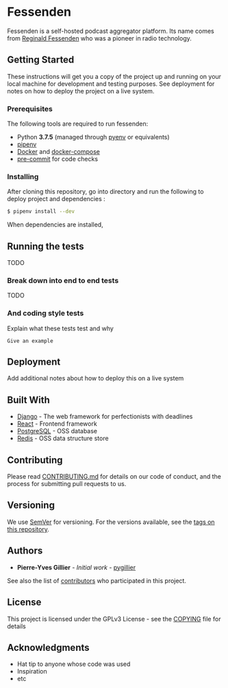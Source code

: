 # Fessenden

Fessenden is a self-hosted podcast aggregator platform. Its name comes from [Reginald Fessenden](https://en.wikipedia.org/wiki/Reginald_Fessenden) who was a pioneer in radio technology.

## Getting Started

These instructions will get you a copy of the project up and running on your local machine for development and testing purposes. See deployment for notes on how to deploy the project on a live system.

### Prerequisites

The following tools are required to run fessenden:

* Python **3.7.5** (managed through [pyenv](https://github.com/pyenv/pyenv) or equivalents)
* [pipenv](https://pypi.org/project/pipenv/)
* [Docker](https://docs.docker.com/get-docker/) and [docker-compose](https://docs.docker.com/compose/compose-file/)
* [pre-commit](https://pre-commit.com/) for code checks


### Installing

After cloning this repository, go into directory and run the following to deploy project and dependencies :

```bash
$ pipenv install --dev
```

When dependencies are installed,

## Running the tests

TODO

### Break down into end to end tests

TODO

### And coding style tests

Explain what these tests test and why

```
Give an example
```

## Deployment

Add additional notes about how to deploy this on a live system

## Built With

* [Django](https://www.djangoproject.com/) - The web framework for perfectionists with deadlines
* [React](https://reactjs.org/) - Frontend framework
* [PostgreSQL](https://www.postgresql.org) - OSS database
* [Redis](https://redis.io/) - OSS data structure store

## Contributing

Please read [CONTRIBUTING.md](CONTRIBUTING.md) for details on our code of conduct, and the process for submitting pull requests to us.

## Versioning

We use [SemVer](http://semver.org/) for versioning. For the versions available, see the [tags on this repository](https://github.com/pygillier/fessenden/tags).

## Authors

* **Pierre-Yves Gillier** - *Initial work* - [pygillier](https://github.com/pygillier)

See also the list of [contributors](https://github.com/pygillier/fessenden/contributors) who participated in this project.

## License

This project is licensed under the GPLv3 License - see the [COPYING](COPYING) file for details

## Acknowledgments

* Hat tip to anyone whose code was used
* Inspiration
* etc

